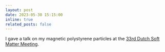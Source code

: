 ```yaml
---
layout: post
date: 2023-05-30 15:15:00
inline: true
related_posts: false
---
```


I gave a talk on my magnetic polystyrene particles at the <a href="http://www.softmatter.nl/Meetings/33rd/">33rd Dutch Soft Matter Meeting</a>.
